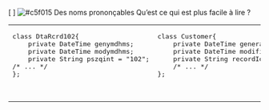 
[ ] ![#c5f015](https://placehold.it/15/c5f015/000000?text=+) Des noms prononçables 
Qu’est ce qui est plus facile à lire ?
<table>
<tr>
<td>
   <pre lang="csharp">
class DtaRcrd102{
    private DateTime genymdhms;
    private DateTime modymdhms;
    private String pszqint = "102";
/* ... */
};

   </pre>
</td>
<td>
  <pre lang="csharp">
class Customer{
    private DateTime generationTimestamp;
    private DateTime modificationTimestamp;;
    private String recordId = "102";
    /* ... */
};

  </pre>
</td>
</tr>
</table>
  
